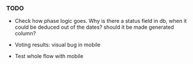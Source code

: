 ### TODO

- Check how phase logic goes. Why is there a status field in db, when it could be deduced out of the dates?
  should it be made generated column?

- Voting results: visual bug in mobile

- Test whole flow with mobile
